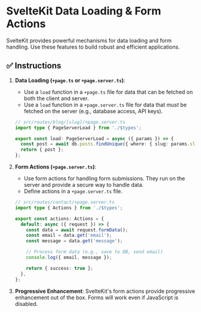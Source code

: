 # SvelteKit Data Loading & Form Actions

SvelteKit provides powerful mechanisms for data loading and form handling. Use
these features to build robust and efficient applications.

## ✅ **Instructions**

1.  **Data Loading (`+page.ts` or `+page.server.ts`)**:
    - Use a `load` function in a `+page.ts` file for data that can be fetched on
      both the client and server.
    - Use a `load` function in a `+page.server.ts` file for data that _must_ be
      fetched on the server (e.g., database access, API keys).

    ```typescript
    // src/routes/blog/[slug]/+page.server.ts
    import type { PageServerLoad } from './$types';

    export const load: PageServerLoad = async ({ params }) => {
      const post = await db.posts.findUnique({ where: { slug: params.slug } });
      return { post };
    };
    ```

2.  **Form Actions (`+page.server.ts`)**:
    - Use form actions for handling form submissions. They run on the server and
      provide a secure way to handle data.
    - Define actions in a `+page.server.ts` file.

    ```typescript
    // src/routes/contact/+page.server.ts
    import type { Actions } from './$types';

    export const actions: Actions = {
      default: async ({ request }) => {
        const data = await request.formData();
        const email = data.get('email');
        const message = data.get('message');

        // Process form data (e.g., save to DB, send email)
        console.log({ email, message });

        return { success: true };
      },
    };
    ```

3.  **Progressive Enhancement**: SvelteKit's form actions provide progressive
    enhancement out of the box. Forms will work even if JavaScript is disabled.
